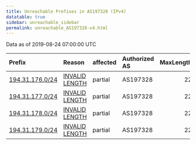 ```yaml
---
title: Unreachable Prefixes in AS197328 (IPv4)
datatable: true
sidebar: unreachable_sidebar
permalink: unreachable_AS197328-v4.html
---
```


Data as of 2019-08-24 07:00:00 UTC


<div class="datatable-begin"></div>

| Prefix                                                   | Reason                                                                                                     | affected   | Authorized AS   |   MaxLength | Anchor                                         |   unreachable /24s |
|:---------------------------------------------------------|:-----------------------------------------------------------------------------------------------------------|:-----------|:----------------|------------:|:-----------------------------------------------|-------------------:|
| [194.31.176.0/24](https://stat.ripe.net/194.31.176.0/24) | [INVALID LENGTH](https://rpki-validator.ripe.net/announcement-preview?asn=AS197328&prefix=194.31.176.0/24) | partial    | AS197328        |          22 | [RIPE](unreachable_RIPE_NCC_RPKI_Root-v4.html) |                  1 |
| [194.31.177.0/24](https://stat.ripe.net/194.31.177.0/24) | [INVALID LENGTH](https://rpki-validator.ripe.net/announcement-preview?asn=AS197328&prefix=194.31.177.0/24) | partial    | AS197328        |          22 | [RIPE](unreachable_RIPE_NCC_RPKI_Root-v4.html) |                  1 |
| [194.31.178.0/24](https://stat.ripe.net/194.31.178.0/24) | [INVALID LENGTH](https://rpki-validator.ripe.net/announcement-preview?asn=AS197328&prefix=194.31.178.0/24) | partial    | AS197328        |          22 | [RIPE](unreachable_RIPE_NCC_RPKI_Root-v4.html) |                  1 |
| [194.31.179.0/24](https://stat.ripe.net/194.31.179.0/24) | [INVALID LENGTH](https://rpki-validator.ripe.net/announcement-preview?asn=AS197328&prefix=194.31.179.0/24) | partial    | AS197328        |          22 | [RIPE](unreachable_RIPE_NCC_RPKI_Root-v4.html) |                  1 |

<div class="datatable-end"></div>